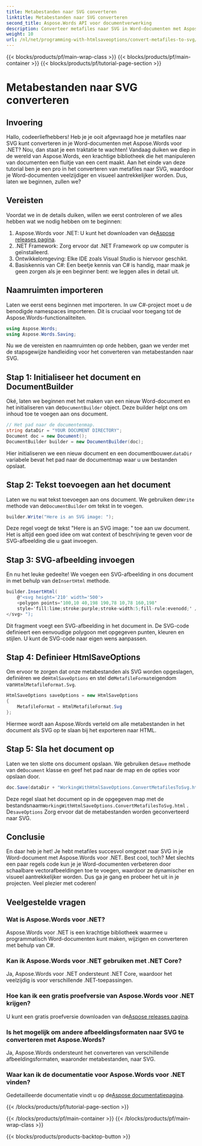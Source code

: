 ```yaml
---
title: Metabestanden naar SVG converteren
linktitle: Metabestanden naar SVG converteren
second_title: Aspose.Words API voor documentverwerking
description: Converteer metafiles naar SVG in Word-documenten met Aspose.Words voor .NET met deze gedetailleerde, stapsgewijze handleiding. Perfect voor ontwikkelaars van alle niveaus.
weight: 10
url: /nl/net/programming-with-htmlsaveoptions/convert-metafiles-to-svg/
---
```


{{< blocks/products/pf/main-wrap-class >}}
{{< blocks/products/pf/main-container >}}
{{< blocks/products/pf/tutorial-page-section >}}

# Metabestanden naar SVG converteren

## Invoering

Hallo, codeerliefhebbers! Heb je je ooit afgevraagd hoe je metafiles naar SVG kunt converteren in je Word-documenten met Aspose.Words voor .NET? Nou, dan staat je een traktatie te wachten! Vandaag duiken we diep in de wereld van Aspose.Words, een krachtige bibliotheek die het manipuleren van documenten een fluitje van een cent maakt. Aan het einde van deze tutorial ben je een pro in het converteren van metafiles naar SVG, waardoor je Word-documenten veelzijdiger en visueel aantrekkelijker worden. Dus, laten we beginnen, zullen we?

## Vereisten

Voordat we in de details duiken, willen we eerst controleren of we alles hebben wat we nodig hebben om te beginnen:

1.  Aspose.Words voor .NET: U kunt het downloaden van de[Aspose releases pagina](https://releases.aspose.com/words/net/).
2. .NET Framework: Zorg ervoor dat .NET Framework op uw computer is geïnstalleerd.
3. Ontwikkelomgeving: Elke IDE zoals Visual Studio is hiervoor geschikt.
4. Basiskennis van C#: Een beetje kennis van C# is handig, maar maak je geen zorgen als je een beginner bent: we leggen alles in detail uit.

## Naamruimten importeren

Laten we eerst eens beginnen met importeren. In uw C#-project moet u de benodigde namespaces importeren. Dit is cruciaal voor toegang tot de Aspose.Words-functionaliteiten.

```csharp
using Aspose.Words;
using Aspose.Words.Saving;
```

Nu we de vereisten en naamruimten op orde hebben, gaan we verder met de stapsgewijze handleiding voor het converteren van metabestanden naar SVG.

## Stap 1: Initialiseer het document en DocumentBuilder

 Oké, laten we beginnen met het maken van een nieuw Word-document en het initialiseren van de`DocumentBuilder` object. Deze builder helpt ons om inhoud toe te voegen aan ons document.

```csharp
// Het pad naar de documentenmap.
string dataDir = "YOUR DOCUMENT DIRECTORY";
Document doc = new Document();
DocumentBuilder builder = new DocumentBuilder(doc);
```

 Hier initialiseren we een nieuw document en een documentbouwer.`dataDir` variabele bevat het pad naar de documentmap waar u uw bestanden opslaat.

## Stap 2: Tekst toevoegen aan het document

 Laten we nu wat tekst toevoegen aan ons document. We gebruiken de`Write` methode van de`DocumentBuilder` om tekst in te voegen.

```csharp
builder.Write("Here is an SVG image: ");
```

Deze regel voegt de tekst "Here is an SVG image: " toe aan uw document. Het is altijd een goed idee om wat context of beschrijving te geven voor de SVG-afbeelding die u gaat invoegen.

## Stap 3: SVG-afbeelding invoegen

 En nu het leuke gedeelte! We voegen een SVG-afbeelding in ons document in met behulp van de`InsertHtml` methode.

```csharp
builder.InsertHtml(
    @"<svg height='210' width='500'>
    <polygon points='100,10 40,198 190,78 10,78 160,198' 
    style='fill:lime;stroke:purple;stroke-width:5;fill-rule:evenodd;' />
</svg> ");
```

Dit fragment voegt een SVG-afbeelding in het document in. De SVG-code definieert een eenvoudige polygoon met opgegeven punten, kleuren en stijlen. U kunt de SVG-code naar eigen wens aanpassen.

## Stap 4: Definieer HtmlSaveOptions

 Om ervoor te zorgen dat onze metabestanden als SVG worden opgeslagen, definiëren we de`HtmlSaveOptions` en stel de`MetafileFormat`eigendom van`HtmlMetafileFormat.Svg`.

```csharp
HtmlSaveOptions saveOptions = new HtmlSaveOptions
{
    MetafileFormat = HtmlMetafileFormat.Svg
};
```

Hiermee wordt aan Aspose.Words verteld om alle metabestanden in het document als SVG op te slaan bij het exporteren naar HTML.

## Stap 5: Sla het document op

 Laten we ten slotte ons document opslaan. We gebruiken de`Save` methode van de`Document` klasse en geef het pad naar de map en de opties voor opslaan door.

```csharp
doc.Save(dataDir + "WorkingWithHtmlSaveOptions.ConvertMetafilesToSvg.html", saveOptions);
```

 Deze regel slaat het document op in de opgegeven map met de bestandsnaam`WorkingWithHtmlSaveOptions.ConvertMetafilesToSvg.html` . De`saveOptions` Zorg ervoor dat de metabestanden worden geconverteerd naar SVG.

## Conclusie

En daar heb je het! Je hebt metafiles succesvol omgezet naar SVG in je Word-document met Aspose.Words voor .NET. Best cool, toch? Met slechts een paar regels code kun je je Word-documenten verbeteren door schaalbare vectorafbeeldingen toe te voegen, waardoor ze dynamischer en visueel aantrekkelijker worden. Dus ga je gang en probeer het uit in je projecten. Veel plezier met coderen!

## Veelgestelde vragen

### Wat is Aspose.Words voor .NET?
Aspose.Words voor .NET is een krachtige bibliotheek waarmee u programmatisch Word-documenten kunt maken, wijzigen en converteren met behulp van C#.

### Kan ik Aspose.Words voor .NET gebruiken met .NET Core?
Ja, Aspose.Words voor .NET ondersteunt .NET Core, waardoor het veelzijdig is voor verschillende .NET-toepassingen.

### Hoe kan ik een gratis proefversie van Aspose.Words voor .NET krijgen?
 U kunt een gratis proefversie downloaden van de[Aspose releases pagina](https://releases.aspose.com/).

### Is het mogelijk om andere afbeeldingsformaten naar SVG te converteren met Aspose.Words?
Ja, Aspose.Words ondersteunt het converteren van verschillende afbeeldingsformaten, waaronder metabestanden, naar SVG.

### Waar kan ik de documentatie voor Aspose.Words voor .NET vinden?
 Gedetailleerde documentatie vindt u op de[Aspose documentatiepagina](https://reference.aspose.com/words/net/).

{{< /blocks/products/pf/tutorial-page-section >}}

{{< /blocks/products/pf/main-container >}}
{{< /blocks/products/pf/main-wrap-class >}}

{{< blocks/products/products-backtop-button >}}
